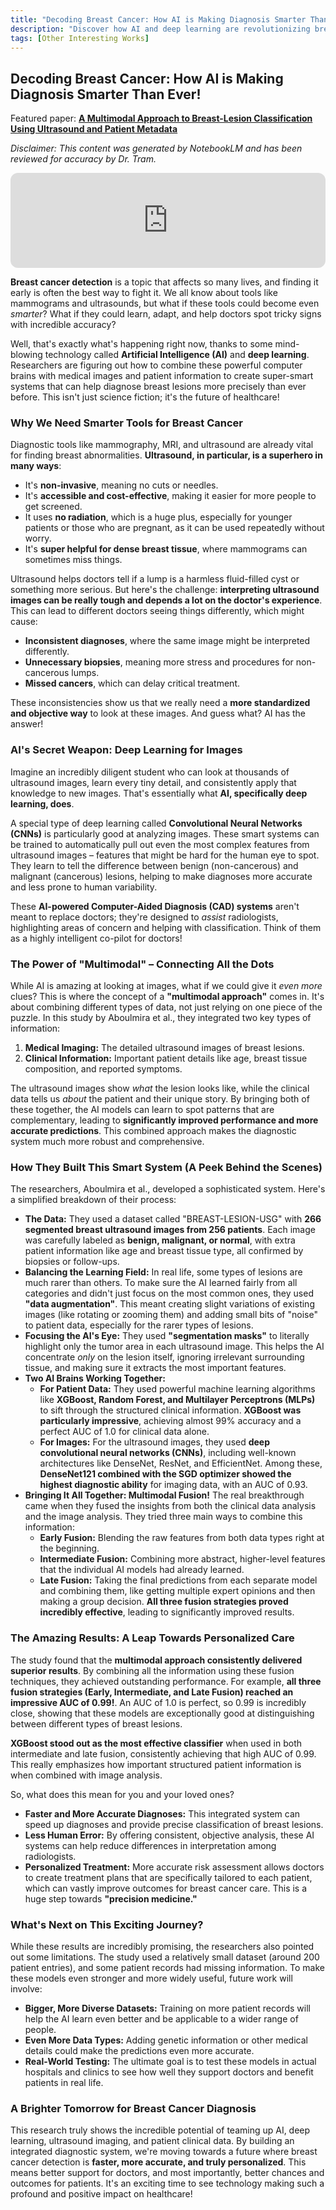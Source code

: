 ```yaml
---
title: "Decoding Breast Cancer: How AI is Making Diagnosis Smarter Than Ever!"
description: "Discover how AI and deep learning are revolutionizing breast cancer diagnosis by combining ultrasound imaging with patient data. Learn how this multimodal approach achieves 99% accuracy, reduces diagnostic errors, and paves the way for faster, more personalized breast cancer detection and treatment."
tags: [Other Interesting Works]
---
```

## Decoding Breast Cancer: How AI is Making Diagnosis Smarter Than Ever!

Featured paper: [**A Multimodal Approach to Breast-Lesion Classification Using Ultrasound and Patient Metadata**](https://n2t.net/ark:/32155/IJCEDS.v4i1.80)

*Disclaimer: This content was generated by NotebookLM and has been reviewed for accuracy by Dr. Tram.*

<div align="center">
    <iframe data-testid="embed-iframe" style="border-radius:12px" src="https://open.spotify.com/embed/episode/07v0QqwgUJpRbJhbkjHqmn?utm_source=generator&theme=0" width="100%" height="152" frameBorder="0" allowfullscreen="" allow="autoplay; clipboard-write; encrypted-media; fullscreen; picture-in-picture" loading="lazy"></iframe>
</div>

**Breast cancer detection** is a topic that affects so many lives, and finding it early is often the best way to fight it. We all know about tools like mammograms and ultrasounds, but what if these tools could become even *smarter*? What if they could learn, adapt, and help doctors spot tricky signs with incredible accuracy?

Well, that's exactly what's happening right now, thanks to some mind-blowing technology called **Artificial Intelligence (AI)** and **deep learning**. Researchers are figuring out how to combine these powerful computer brains with medical images and patient information to create super-smart systems that can help diagnose breast lesions more precisely than ever before. This isn't just science fiction; it's the future of healthcare!

### Why We Need Smarter Tools for Breast Cancer

Diagnostic tools like mammography, MRI, and ultrasound are already vital for finding breast abnormalities. **Ultrasound, in particular, is a superhero in many ways**:
*   It's **non-invasive**, meaning no cuts or needles.
*   It's **accessible and cost-effective**, making it easier for more people to get screened.
*   It uses **no radiation**, which is a huge plus, especially for younger patients or those who are pregnant, as it can be used repeatedly without worry.
*   It's **super helpful for dense breast tissue**, where mammograms can sometimes miss things.

Ultrasound helps doctors tell if a lump is a harmless fluid-filled cyst or something more serious. But here's the challenge: **interpreting ultrasound images can be really tough and depends a lot on the doctor's experience**. This can lead to different doctors seeing things differently, which might cause:
*   **Inconsistent diagnoses**, where the same image might be interpreted differently.
*   **Unnecessary biopsies**, meaning more stress and procedures for non-cancerous lumps.
*   **Missed cancers**, which can delay critical treatment.

These inconsistencies show us that we really need a **more standardized and objective way** to look at these images. And guess what? AI has the answer!

### AI's Secret Weapon: Deep Learning for Images

Imagine an incredibly diligent student who can look at thousands of ultrasound images, learn every tiny detail, and consistently apply that knowledge to new images. That's essentially what **AI, specifically deep learning, does**.

A special type of deep learning called **Convolutional Neural Networks (CNNs)** is particularly good at analyzing images. These smart systems can be trained to automatically pull out even the most complex features from ultrasound images – features that might be hard for the human eye to spot. They learn to tell the difference between benign (non-cancerous) and malignant (cancerous) lesions, helping to make diagnoses more accurate and less prone to human variability.

These **AI-powered Computer-Aided Diagnosis (CAD) systems** aren't meant to replace doctors; they're designed to *assist* radiologists, highlighting areas of concern and helping with classification. Think of them as a highly intelligent co-pilot for doctors!

### The Power of "Multimodal" – Connecting All the Dots

While AI is amazing at looking at images, what if we could give it *even more* clues? This is where the concept of a **"multimodal approach"** comes in. It's about combining different types of data, not just relying on one piece of the puzzle. In this study by Aboulmira et al., they integrated two key types of information:

1.  **Medical Imaging:** The detailed ultrasound images of breast lesions.
2.  **Clinical Information:** Important patient details like age, breast tissue composition, and reported symptoms.

The ultrasound images show *what* the lesion looks like, while the clinical data tells us *about* the patient and their unique story. By bringing both of these together, the AI models can learn to spot patterns that are complementary, leading to **significantly improved performance and more accurate predictions**. This combined approach makes the diagnostic system much more robust and comprehensive.

### How They Built This Smart System (A Peek Behind the Scenes)

The researchers, Aboulmira et al., developed a sophisticated system. Here's a simplified breakdown of their process:

*   **The Data:** They used a dataset called "BREAST-LESION-USG" with **266 segmented breast ultrasound images from 256 patients**. Each image was carefully labeled as **benign, malignant, or normal**, with extra patient information like age and breast tissue type, all confirmed by biopsies or follow-ups.
*   **Balancing the Learning Field:** In real life, some types of lesions are much rarer than others. To make sure the AI learned fairly from all categories and didn't just focus on the most common ones, they used **"data augmentation"**. This meant creating slight variations of existing images (like rotating or zooming them) and adding small bits of "noise" to patient data, especially for the rarer types of lesions.
*   **Focusing the AI's Eye:** They used **"segmentation masks"** to literally highlight only the tumor area in each ultrasound image. This helps the AI concentrate *only* on the lesion itself, ignoring irrelevant surrounding tissue, and making sure it extracts the most important features.
*   **Two AI Brains Working Together:**
    *   **For Patient Data:** They used powerful machine learning algorithms like **XGBoost, Random Forest, and Multilayer Perceptrons (MLPs)** to sift through the structured clinical information. **XGBoost was particularly impressive**, achieving almost 99% accuracy and a perfect AUC of 1.0 for clinical data alone.
    *   **For Images:** For the ultrasound images, they used **deep convolutional neural networks (CNNs)**, including well-known architectures like DenseNet, ResNet, and EfficientNet. Among these, **DenseNet121 combined with the SGD optimizer showed the highest diagnostic ability** for imaging data, with an AUC of 0.93.
*   **Bringing It All Together: Multimodal Fusion!** The real breakthrough came when they fused the insights from both the clinical data analysis and the image analysis. They tried three main ways to combine this information:
    *   **Early Fusion:** Blending the raw features from both data types right at the beginning.
    *   **Intermediate Fusion:** Combining more abstract, higher-level features that the individual AI models had already learned.
    *   **Late Fusion:** Taking the final predictions from each separate model and combining them, like getting multiple expert opinions and then making a group decision. **All three fusion strategies proved incredibly effective**, leading to significantly improved results.

### The Amazing Results: A Leap Towards Personalized Care

The study found that the **multimodal approach consistently delivered superior results**. By combining all the information using these fusion techniques, they achieved outstanding performance. For example, **all three fusion strategies (Early, Intermediate, and Late Fusion) reached an impressive AUC of 0.99!**. An AUC of 1.0 is perfect, so 0.99 is incredibly close, showing that these models are exceptionally good at distinguishing between different types of breast lesions.

**XGBoost stood out as the most effective classifier** when used in both intermediate and late fusion, consistently achieving that high AUC of 0.99. This really emphasizes how important structured patient information is when combined with image analysis.

So, what does this mean for you and your loved ones?
*   **Faster and More Accurate Diagnoses:** This integrated system can speed up diagnoses and provide precise classification of breast lesions.
*   **Less Human Error:** By offering consistent, objective analysis, these AI systems can help reduce differences in interpretation among radiologists.
*   **Personalized Treatment:** More accurate risk assessment allows doctors to create treatment plans that are specifically tailored to each patient, which can vastly improve outcomes for breast cancer care. This is a huge step towards **"precision medicine."**

### What's Next on This Exciting Journey?

While these results are incredibly promising, the researchers also pointed out some limitations. The study used a relatively small dataset (around 200 patient entries), and some patient records had missing information. To make these models even stronger and more widely useful, future work will involve:
*   **Bigger, More Diverse Datasets:** Training on more patient records will help the AI learn even better and be applicable to a wider range of people.
*   **Even More Data Types:** Adding genetic information or other medical details could make the predictions even more accurate.
*   **Real-World Testing:** The ultimate goal is to test these models in actual hospitals and clinics to see how well they support doctors and benefit patients in real life.

### A Brighter Tomorrow for Breast Cancer Diagnosis

This research truly shows the incredible potential of teaming up AI, deep learning, ultrasound imaging, and patient clinical data. By building an integrated diagnostic system, we're moving towards a future where breast cancer detection is **faster, more accurate, and truly personalized**. This means better support for doctors, and most importantly, better chances and outcomes for patients. It's an exciting time to see technology making such a profound and positive impact on healthcare!

